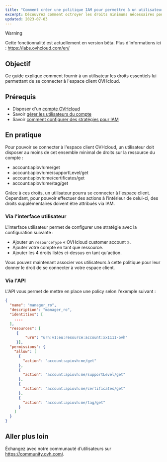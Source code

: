 ```yaml
---
title: "Comment créer une politique IAM pour permettre à un utilisateur de se connecter à l'espace client OVHcloud"
excerpt: Découvrez comment octroyer les droits minimums nécessaires pour vous connecter à votre espace client
updated: 2023-07-03
---
```


> [!warning]
>
> Cette fonctionnalité est actuellement en version bêta. Plus d’informations ici : <https://labs.ovhcloud.com/en/>
>

## Objectif

Ce guide explique comment fournir à un utilisateur les droits essentiels lui permettant de se connecter à l'espace client OVHcloud.

## Prérequis

- Disposer d'un [compte OVHcloud](/pages/account/customer/ovhcloud-account-creation)
- Savoir [gérer les utilisateurs du compte](/pages/account/customer/ovhcloud-users-management)
- Savoir [comment configurer des stratégies pour IAM](/pages/account/customer/iam-policies-api)

## En pratique

Pour pouvoir se connecter à l'espace client OVHcloud, un utilisateur doit disposer au moins de cet ensemble minimal de droits sur la ressource du compte :

- account:apiovh:me/get
- account:apiovh:me/supportLevel/get
- account:apiovh:me/certificates/get
- account:apiovh:me/tag/get

Grâce à ces droits, un utilisateur pourra se connecter à l'espace client. Cependant, pour pouvoir effectuer des actions à l’intérieur de celui-ci, des droits supplémentaires doivent être attribués via IAM.

### Via l'interface utilisateur

L'interface utilisateur permet de configurer une stratégie avec la configuration suivante :

- Ajouter un `resourceType` « OVHcloud customer account ».
- Ajouter votre compte en tant que ressource.
- Ajouter les 4 droits listés ci-dessus en tant qu'action.

Vous pouvez maintenant associer vos utilisateurs à cette politique pour leur donner le droit de se connecter à votre espace client.

### Via l'API

L'API vous permet de mettre en place une policy selon l'exemple suivant :

```json
{
  "name": "manager_ro",
  "description": "manager_ro",
  "identities": [
    .... 
  ],
  "resources": [ 
     {
         "urn": "urn:v1:eu:resource:account:xx1111-ovh" 
     }],
  "permissions": {
    "allow": [
      {
        "action": "account:apiovh:me/get"
      },
      {
        "action": "account:apiovh:me/supportLevel/get"
      },
      {
        "action": "account:apiovh:me/certificates/get"
      },
      {
        "action": "account:apiovh:me/tag/get"
      }
    ]
  }
}
```
## Aller plus loin

Échangez avec notre communauté d’utilisateurs sur <https://community.ovh.com/>.
